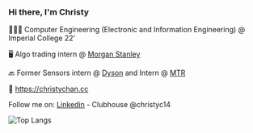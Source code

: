 ### Hi there, I'm Christy
👨🏽‍🎓 Computer Engineering (Electronic and Information Engineering) @ Imperial College 22'

🖥️ Algo trading intern @ [Morgan Stanley](https://www.morganstanley.com/)

🔙 Former Sensors intern @ [Dyson](https://dyson.com) and Intern @ [MTR](https://mtr.com.hk)

🔗 https://christychan.cc

Follow me on: [Linkedin](https://www.linkedin.com/in/christychan14/) - Clubhouse @christyc14

![Top Langs](https://github-readme-stats.vercel.app/api/top-langs/?username=christyc14&layout=compact&langs_count=8) 
